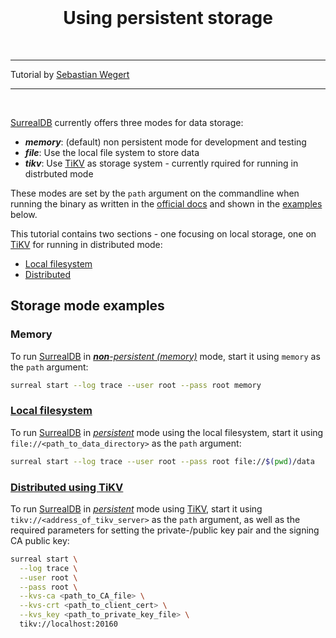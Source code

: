 <br>
<h1 align="center">Using persistent storage</h1>
<br>


---

<p>
    Tutorial by <a href="https://github.com/sewe75" target="_blank">Sebastian Wegert</a>
</p>

---

<br>

[SurrealDB](https://surrealdb.com/) currently offers three modes for data storage:  
- ***memory***: (default) non persistent mode for development and testing
- ***file***: Use the local file system to store data
- ***tikv***: Use [TiKV](https://tikv.org/) as storage system - currently rquired for running in distrbuted mode  

These modes are set by the `path` argument on the commandline when running the binary as written in the [official docs](https://surrealdb.com/docs/cli/start) and shown in the [examples](#storage-mode-examples) below.  

This tutorial contains two sections - one focusing on local storage, one on [TiKV](https://tikv.org/) for running in distributed mode:
- [Local filesystem](01-Local_filesystem/README.md)
- [Distributed](02-Distributed/README.md)

## Storage mode examples

### Memory
To run [SurrealDB](https://surrealdb.com/) in *<u>**non**-persistent (memory)</u>* mode, start it using `memory` as the `path` argument:
```bash
surreal start --log trace --user root --pass root memory
```

### [Local filesystem](01-Local_filesystem/)
To run [SurrealDB](https://surrealdb.com/) in *<u>persistent</u>* mode using the local filesystem, start it using `file://<path_to_data_directory>` as the `path` argument:
```bash
surreal start --log trace --user root --pass root file://$(pwd)/data
```

### [Distributed using TiKV](02-Distributed/)
To run [SurrealDB](https://surrealdb.com/) in *<u>persistent</u>* mode using [TiKV](https://tikv.org/), start it using `tikv://<address_of_tikv_server>` as the `path` argument, as well as the required parameters for setting the private-/public key pair and the signing CA public key:
```bash
surreal start \
  --log trace \
  --user root \
  --pass root \
  --kvs-ca <path_to_CA_file> \
  --kvs-crt <path_to_client_cert> \
  --kvs_key <path_to_private_key_file> \
  tikv://localhost:20160
```
